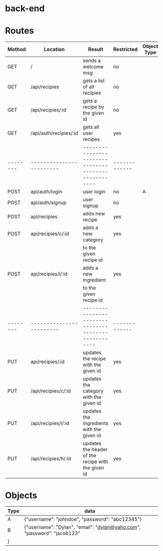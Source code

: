 # back-end


# Routes
| Method | Location               | Result                                             | Restricted  | Object Type |
|--------|------------------------|----------------------------------------------------|-------------|-------------|
| GET    | /                      | sends a welcome msg                                | no          |
| GET    | /api/recipies          | gets a list of all  recipies                       | no          |
| GET    | /api/recipies/:id      | gets a recipe by the given id                      | no          |
| GET    | /api/auth/recipies/:id | gets all user recipes                              | yes         |
|--------|------------------------|----------------------------------------------------|-------------|
| POST   | api/auth/login         | user login                                         | no          |A
| POST   | api/auth/signup        | user signup                                        | no          |
| POST   | api/recipies           | adds new recipe                                    | yes         |
| POST   | api/recipies/c/:id     | adds a new category                                | yes         |
|        |                        | to the given recipe id                             |             |  
| POST   | api/recipies/i/:id     | adds a new ingredient                              | yes         |
|        |                        | to the given recipe id                             |             |
|--------|------------------------|----------------------------------------------------|-------------|
| PUT    | api/recipies/:id       | updates the recipe with the given id               | yes         |
| PUT    | /api/recipies/c/:id    | updates the category with the given id             | yes         |
| PUT    | /api/recipies/i/:id    | updates the ingredients with the given id          | yes         |
| PUT    | /api/recipies/h/:id    | updates the header of the recipe with the given id | yes         |




# Objects
| Type   | data                                                                                     |       
|--------|------------------------------------------------------------------------------------------|
| A      | {"username": "johndoe", "password": "abc12345"}                                          |
| B      | {"username": "Dylan", "email": "dylan@yaho.com", "password": "jacob123"                  |
}                  |
